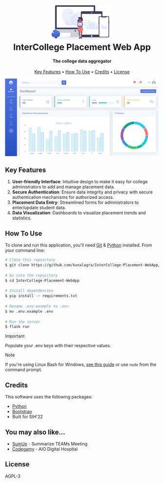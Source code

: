 <h1 align="center">
  <br>
  <a href="https://intercollege-placement-crud.onrender.com/"><img src="https://github.com/kunalagra/InterCollege-Placement-WebApp/blob/master/static/img/undraw_posting_photo.svg" alt="InterCollege Placement Web App" width="200"></a>
  <br>
  InterCollege Placement Web App
  <br>
</h1>

<h4 align="center">The college data aggregator</h4>

<p align="center">
  <a href="#key-features">Key Features</a> •
  <a href="#how-to-use">How To Use</a> •
  <a href="#credits">Credits</a> •
  <a href="#license">License</a>
</p>

![screenshot](https://raw.githubusercontent.com/kunalagra/InterCollege-Placement-WebApp/master/static/img/screenshot.png)

## Key Features

1. **User-friendly Interface**: Intuitive design to make it easy for college administrators to add and manage placement data.
2. **Secure Authentication**: Ensure data integrity and privacy with secure authentication mechanisms for authorized access.
3. **Placement Data Entry**: Streamlined forms for administrators to enter/update student data.
4. **Data Visualization**: Dashboards to visualize placement trends and statistics.


## How To Use

To clone and run this application, you'll need [Git](https://git-scm.com) & [Python](https://www.python.org/) installed. From your command line:

```bash
# Clone this repository
$ git clone https://github.com/kunalagra/InterCollege-Placement-WebApp/

# Go into the repository
$ cd InterCollege-Placement-WebApp

# Install dependencies
$ pip install -r requirements.txt

# Rename .env.example to .env
$ mv .env.example .env

# Run the server
$ flask run 
```
> [!IMPORTANT]  
> Populate your .env keys with their respective values. 

> [!NOTE]
> If you're using Linux Bash for Windows, [see this guide](https://www.howtogeek.com/261575/how-to-run-graphical-linux-desktop-applications-from-windows-10s-bash-shell/) or use `node` from the command prompt.

## Credits

This software uses the following packages:

- [Python](https://www.python.org/)
- [Bootstrao](https://react.dev/)
- Built for SIH'22


## You may also like...

- [SumUp](https://github.com/kunalagra/SumUp) - Summarize TEAMs Meeting
- [Codegamy](https://github.com/kunalagra/MediCall) - AIO Digital Hospital

## License

AGPL-3

